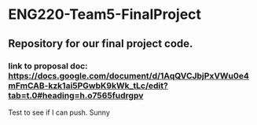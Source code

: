 # ENG220-Team5-FinalProject
## Repository for our final project code.
### link to proposal doc: https://docs.google.com/document/d/1AqQVCJbjPxVWu0e4mFmCAB-kzk1ai5PGwbK9kWk_tLc/edit?tab=t.0#heading=h.o7565fudrgpv

Test to see if I can push. Sunny
